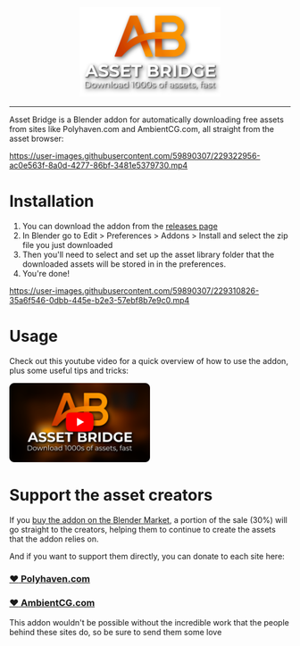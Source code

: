 <p align="center">
  <img width=50% src="images/ab_logo_transparent_1k.png">
</p>

<hr>

Asset Bridge is a Blender addon for automatically downloading free assets from sites like Polyhaven.com and AmbientCG.com, all straight from the asset browser:

<!-- Cabin video: -->
https://user-images.githubusercontent.com/59890307/229322956-ac0e563f-8a0d-4277-86bf-3481e5379730.mp4


# Installation

1. You can download the addon from the [releases page](https://github.com/strike-digital/asset_bridge/releases/latest)
1. In Blender go to Edit > Preferences > Addons > Install and select the zip file you just downloaded
1. Then you'll need to select and set up the asset library folder that the downloaded assets will be stored in in the preferences.
1. You're done!

<!-- Files downloading video: -->
https://user-images.githubusercontent.com/59890307/229310826-35a6f546-0dbb-445e-b2e3-57ebf8b7e9c0.mp4
# Usage

Check out this youtube video for a quick overview of how to use the addon, plus some useful tips and tricks:

<a href="https://youtu.be/lopmqNvIqZM?t=128" target="_blank">
<img src="images/ab_yt_preview.png" width=50%/>
</a>


# Support the asset creators

If you [buy the addon on the Blender Market](https://blendermarket.com/products/asset-bridge), a portion of the sale (30%) will go straight to the creators, helping them to continue to create the assets that the addon relies on.

And if you want to support them directly, you can donate to each site here:

### [:heart: Polyhaven.com](https://www.patreon.com/polyhaven)

### [:heart: AmbientCG.com](https://www.patreon.com/ambientCG)

This addon wouldn't be possible without the incredible work that the people behind these sites do, so be sure to send them some love